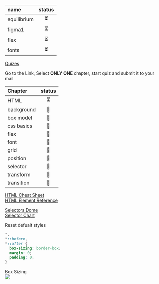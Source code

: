 <!-- ❌💚💛⏳ -->

|  name       | status |
| :---------- | :----: |
| equilibrium | ⏳      |
| figma1      | ⏳      |
| flex        | ⏳      |
| fonts       | ⏳      |


[Quizes](https://infinitejs.geojs.one/extra/quizgenerator)  

Go to the Link, Select **ONLY ONE** chapter, start quiz and submit it to your mail

|  Chapter     |status|
|  :----       |:----:|
|  HTML        |⏳ |
| background  |🚫 |
| box model   |🚫 |
| css basics  |🚫 |
| flex        |🚫 |
| font        |🚫 |
| grid        |🚫|
| position    |🚫 |
| selector    |🚫 |
| transform   |🚫 |
| transition  |🚫 |



[HTML Cheat Sheet](https://www.freecodecamp.org/news/html-cheat-sheet-html-elements-list-reference/)  
[HTML Element Reference](https://www.w3schools.com/TAGS/default.asp)



[Selectors Dome ](https://www.w3schools.com/cssref/trysel.php)  
[Selector Chart](https://infinitejs.geojs.one/extra/css#selectors)

Reset defualt styles
```css
*,
*::before,
*::after {
  box-sizing: border-box;
  margin: 0;
  padding: 0;
}
```

Box Sizing   
![](https://geojs.one/root/lectures/box-sizing-comparison.png)